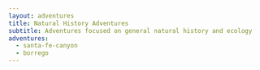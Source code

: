 ```yaml
---
layout: adventures
title: Natural History Adventures
subtitle: Adventures focused on general natural history and ecology
adventures:
  - santa-fe-canyon
  - borrego
---
```

